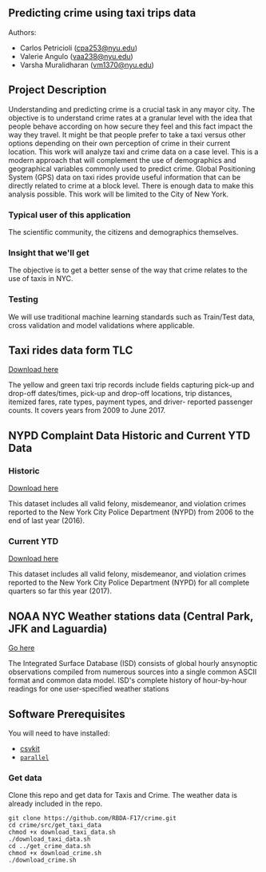 ## Predicting crime using taxi trips data

Authors:

* Carlos Petricioli (cpa253@nyu.edu)
* Valerie Angulo (vaa238@nyu.edu)
* Varsha Muralidharan (vm1370@nyu.edu)

<!-- CODE COVERAGE HERE -->

## Project Description

Understanding and predicting crime is a crucial task in any mayor city. The objective is to understand crime rates at a granular level with the idea that people behave according on how secure they feel and this fact impact the way they travel. It might be that people prefer to take a taxi versus other options depending on their own perception of crime in their current location. This work will analyze taxi and crime data on a case level.
This is a modern approach that will complement the use of demographics and geographical variables commonly used to predict crime. Global Positioning System (GPS) data on taxi rides provide useful information that can be directly related to crime at a block level. There is enough data to make this analysis possible. This work will be limited to the City of New York.

### Typical user of this application

The scientific community, the citizens and demographics themselves.

### Insight that we'll get

The objective is to get a better sense of the way that crime relates to the use of taxis in NYC.

### Testing

We will use traditional machine learning standards such as Train/Test data, cross validation and model validations where applicable.

## Taxi rides data form TLC

[Download here](http://www.nyc.gov/html/tlc/html/about/trip_record_data.shtml)

The yellow and green taxi trip records include fields capturing pick-up and drop-off dates/times, pick-up and drop-off locations, trip distances, itemized fares, rate types, payment types, and driver- reported passenger counts. It covers years from 2009 to June 2017.

## NYPD Complaint Data Historic and Current YTD Data 

### Historic

[Download here](https://data.cityofnewyork.us/Public-Safety/NYPD-Complaint-Data-Historic/qgea-i56i)

This dataset includes all valid felony, misdemeanor, and violation crimes reported to the New York City Police Department (NYPD) from 2006 to the end of last year (2016).

### Current YTD

[Download here](https://data.cityofnewyork.us/Public-Safety/NYPD-Complaint-Data-Current-YTD/5uac-w243)

This dataset includes all valid felony, misdemeanor, and violation crimes reported to the New York City Police Department (NYPD) for all complete quarters so far this year (2017).


## NOAA NYC Weather stations data (Central Park, JFK and Laguardia)

[Go here](https://www.ncdc.noaa.gov/isd)

The Integrated Surface Database (ISD) consists of global hourly ansynoptic observations compiled from numerous sources into a single common ASCII format and common data model. ISD's complete history of hour-by-hour readings for one user-specified weather stations


## Software Prerequisites

You will need to have installed:

* [csvkit](https://pypi.python.org/pypi/csvkit)
* [`parallel`](https://www.gnu.org/software/parallel/)

### Get data

Clone this repo and get data for Taxis and Crime. The weather data is already included in the repo.

    git clone https://github.com/RBDA-F17/crime.git
    cd crime/src/get_taxi_data
    chmod +x download_taxi_data.sh
    ./download_taxi_data.sh
    cd ../get_crime_data.sh
    chmod +x download_crime.sh
    ./download_crime.sh
